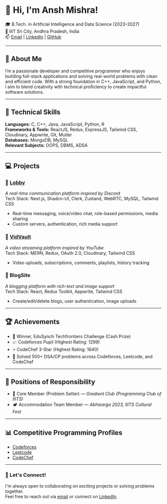 # 👋 Hi, I'm Ansh Mishra!

🎓 B.Tech. in Artificial Intelligence and Data Science (2023–2027)  
📍 IIIT Sri City, Andhra Pradesh, India  
📫 [Email](mailto:ansh1005mishra@gmail.com) | [LinkedIn](https://linkedin.com/in/ansh-mishra1005) | [GitHub](https://github.com/Maverick-1005)

---

## 🚀 About Me

I’m a passionate developer and competitive programmer who enjoys building full-stack applications and solving real-world problems with clean and efficient code. With a strong foundation in C++, JavaScript, and Python, I aim to blend creativity with technical proficiency to create impactful software solutions.

---

## 🧠 Technical Skills

**Languages:** C, C++, Java, JavaScript, Python, R  
**Frameworks & Tools:** ReactJS, Redux, ExpressJS, Tailwind CSS, Cloudinary, Appwrite, Git, Multer  
**Databases:** MongoDB, MySQL  
**Relevant Subjects:** OOPS, DBMS, ADSA  

---

## 💻 Projects

### 🔹 [Lobby](https://lobby-ansh.vercel.app)  
*A real-time communication platform inspired by Discord*  
Tech Stack: Next.js, Shadcn-UI, Clerk, Zustand, WebRTC, MySQL, Tailwind CSS  
- Real-time messaging, voice/video chat, role-based permissions, media sharing  
- Custom servers, authentication, rich media support  

### 🔹 [VidVault](https://vidvault.vercel.app/)  
*A video streaming platform inspired by YouTube*  
Tech Stack: MERN, Redux, OAuth 2.0, Cloudinary, Tailwind CSS  
- Video uploads, subscriptions, comments, playlists, history tracking  

### 🔹 BlogSite  
*A blogging platform with rich-text and image support*  
Tech Stack: React, Redux Toolkit, Appwrite, Tailwind CSS  
- Create/edit/delete blogs, user authentication, image uploads  

---

## 🏆 Achievements

- 🥇 Winner, EduSynch Techfrontiers Challenge (Cash Prize)
- 📈 Codeforces Pupil (Highest Rating: 1299)
- ⭐ CodeChef 3-Star (Highest Rating: 1640)
- 🧠 Solved 500+ DSA/CP problems across Codeforces, Leetcode, and CodeChef

---

## 🏢 Positions of Responsibility

- 🎯 Core Member (Problem Setter) — *Gradient Club (Programming Club of IIITS)*  
- 🏕️ Accommodation Team Member — *Abhisarga 2023, IIITS Cultural Fest*

---

## 📊 Competitive Programming Profiles

- [Codeforces](https://codeforces.com/profile/Maverick_1005)  
- [Leetcode](https://leetcode.com/u/Maverick_1005/)  
- [CodeChef](https://www.codechef.com/users/ansh1005mishra)

---

### 🔗 Let's Connect!
I'm always open to collaborating on exciting projects or solving problems together.  
Feel free to reach out via [email](mailto:ansh1005mishra@gmail.com) or connect on [LinkedIn](https://linkedin.com/in/ansh-mishra1005).

